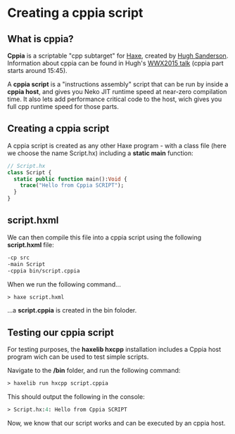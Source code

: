 # Creating a cppia script

## What is cppia?

**Cppia** is a scriptable "cpp subtarget" for [Haxe](http://haxe.org), created by [Hugh Sanderson](https://twitter.com/GameHaxe).
Information about cppia can be found in Hugh's [WWX2015 talk](https://www.youtube.com/watch?v=hltXpZ3Upxg) (cppia part starts around 15:45).

A **cppia script** is a "instructions assembly" script that can be run by inside a **cppia host**, and gives you Neko JIT runtime speed at near-zero compilation time. It also lets add performance critical code to the host, wich gives you full cpp runtime speed for those parts.

## Creating a cppia script

A cppia script is created as any other Haxe program - with a class file (here we choose the name Script.hx) including a **static main** function:

```haxe
// Script.hx
class Script {
  static public function main():Void {
    trace("Hello from Cppia SCRIPT");
  }
}
```

## script.hxml

We can then compile this file into a cppia script using the following **script.hxml** file:

```haxe
-cp src
-main Script
-cppia bin/script.cppia
```

When we run the following command...

```haxe
> haxe script.hxml
```

...a **script.cppia** is created in the bin foloder.

## Testing our cppia script

For testing purposes, the **haxelib hxcpp** installation includes a Cppia host program wich can
be used to test simple scripts.

Navigate to the **/bin** folder, and run the following command:

```haxe
> haxelib run hxcpp script.cppia
```

This should output the following in the console:
```haxe
> Script.hx:4: Hello from Cppia SCRIPT
```

Now, we know that our script works and can be executed by an cppia host.
